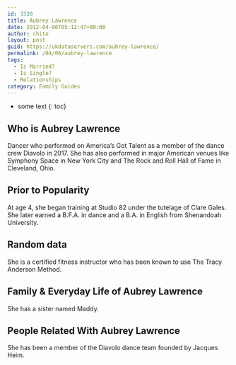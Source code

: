 ```yaml
---
id: 3330
title: Aubrey Lawrence
date: 2012-04-06T05:12:47+00:00
author: chito
layout: post
guid: https://ukdataservers.com/aubrey-lawrence/
permalink: /04/06/aubrey-lawrence
tags:
  - Is Married?
  - Is Single?
  - Relationships
category: Family Guides
---
```


* some text
{: toc}
          
          
## Who is  Aubrey Lawrence
                  
                  
                  
Dancer who performed on America&#8217;s Got Talent as a member of the dance crew Diavolo in 2017. She has also performed in major American venues like Symphony Space in New York City and The Rock and Roll Hall of Fame in Cleveland, Ohio.
                  
                
                
                
## Prior to Popularity 
                  
                  
                  
At age 4, she began training at Studio 82 under the tutelage of Clare Gales. She later earned a B.F.A. in dance and a B.A. in English from Shenandoah University. 
                  
                
                
                
## Random data 
                  
                  
                  
She is a certified fitness instructor who has been known to use The Tracy Anderson Method. 
                  
                
                
                
## Family & Everyday Life of Aubrey Lawrence
                  
                  
                  
She has a sister named Maddy. 
                  
                
                
                
## People Related With  Aubrey Lawrence
                  
                  
                  
She has been a member of the Diavolo dance team founded by Jacques Heim.
                  
                
              
            
          
          
          
    
    
  
